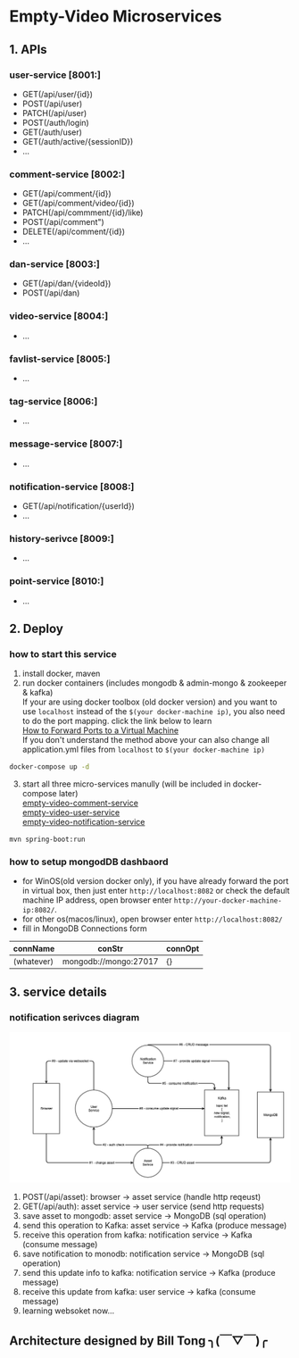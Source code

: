 # Empty-Video Microservices
## 1. APIs
### user-service [8001:]
- GET(/api/user/{id})
- POST(/api/user)
- PATCH(/api/user)
- POST(/auth/login)
- GET(/auth/user)
- GET(/auth/active/{sessionID})
- ...
### comment-service [8002:]
- GET(/api/comment/{id})
- GET(/api/comment/video/{id})
- PATCH(/api/commment/{id}/like)
- POST(/api/comment")
- DELETE(/api/comment/{id})
- ...
### dan-service [8003:]
- GET(/api/dan/{videoId})
- POST(/api/dan)
### video-service [8004:]
- ...
### favlist-service [8005:]
- ...
### tag-service [8006:]
- ...
### message-service [8007:]
- ...
### notification-service [8008:]
- GET(/api/notification/{userId})
- ...
### history-serivce [8009:]
- ...
### point-service [8010:]
- ...
## 2. Deploy
### how to start this service
1. install docker, maven
2. run docker containers (includes mongodb & admin-mongo & zookeeper & kafka)   
If your are using docker toolbox (old docker version) and you want to use `localhost` instead of the `$(your docker-machine ip)`, you also need to do the port mapping. click the link below to learn    
[How to Forward Ports to a Virtual Machine](https://www.howtogeek.com/122641/how-to-forward-ports-to-a-virtual-machine-and-use-it-as-a-server/)  
If you don't understand the method above your can also change all application.yml files from `localhost` to `$(your docker-machine ip)`
```bash
docker-compose up -d
```
3. start all three micro-services manully (will be included in docker-compose later)  
[empty-video-comment-service](empty-video-comment-service)  
[empty-video-user-service](empty-video-user-service)  
[empty-video-notification-service](empty-video-notification-service)  
```
mvn spring-boot:run
```
### how to setup mongodDB dashbaord
- for WinOS(old version docker only), if you have already forward the port in virtual box, then just enter `http://localhost:8082` or check the default machine IP address, open browser enter `http://your-docker-machine-ip:8082/`. 
- for other os(macos/linux), open browser enter `http://localhost:8082/`
- fill in MongoDB Connections form  
    
connName | conStr | connOpt
--- | --- | ---
(whatever) | mongodb://mongo:27017 | {}

## 3. service details
### notification serivces diagram

![ad](docs/img/ev-notification-service-flow.png)

1. POST(/api/asset): browser → asset service (handle http reqeust)
2. GET(/api/auth): asset service → user service (send http requests)
3. save asset to mongodb: asset service → MongoDB (sql operation)
4. send this operation to Kafka: asset service → Kafka (produce message)
5. receive this operation from kafka: notification service → Kafka (consume message)
6. save notification to monodb: notification service → MongoDB (sql operation)
7. send this update info to kafka: notification service → Kafka (produce message)
8. receive this update from kafka: user service → kafka (consume message)
9. learning websoket now...
## Architecture designed by Bill Tong  ╮(￣▽￣)╭ 
